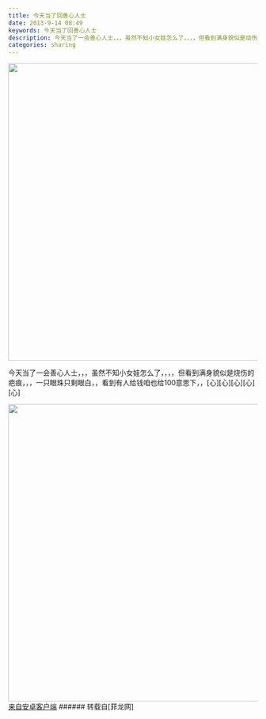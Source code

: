 ```yaml
---
title: 今天当了回善心人士
date: 2013-9-14 08:49
keywords: 今天当了回善心人士
description: 今天当了一会善心人士，，，虽然不知小女娃怎么了，，，，但看到满身貌似是烧伤的疤痕，，，一只眼珠只剩眼白，，看到有人给钱咱也给100意思下，，[心][心][心][心][心]来自安卓客户端
categories: sharing
---
```

<td class="t_f" id="postmessage_49208">


<img aid="19657" class="zoom" data-cf-modified-9111ba48d15934eda256fa68-="" file="data/attachment/forum/201309/14/20130914084906_38324.jpg" id="aimg_19657" inpost="1" onclick="" onmouseover="" src="http://www.flw.ph/data/attachment/forum/201309/14/20130914084906_38324.jpg" width="600" zoomfile="data/attachment/forum/201309/14/20130914084906_38324.jpg"/>


今天当了一会善心人士，，，虽然不知小女娃怎么了，，，，但看到满身貌似是烧伤的疤痕，，，一只眼珠只剩眼白，，看到有人给钱咱也给100意思下，，[心][心][心][心][心]

<img aid="19658" class="zoom" data-cf-modified-9111ba48d15934eda256fa68-="" file="data/attachment/forum/201309/14/20130914084908_12786.jpg" id="aimg_19658" inpost="1" onclick="" onmouseover="" src="http://www.flw.ph/data/attachment/forum/201309/14/20130914084908_12786.jpg" width="600" zoomfile="data/attachment/forum/201309/14/20130914084908_12786.jpg"/>


<br/>
<a href="http://www.flw.ph//mobcent/download/down.php" target="_blank">来自安卓客户端</a></td>
###### 转载自[菲龙网]